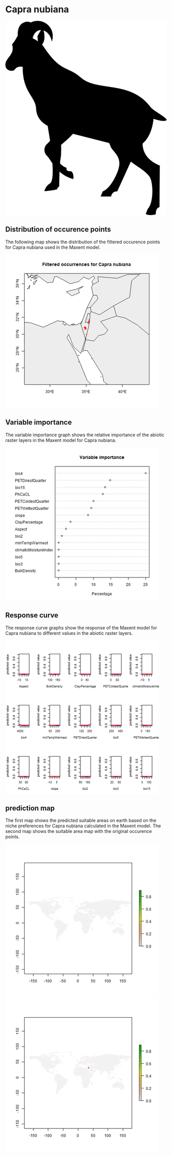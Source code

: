 # Capra nubiana 

![](image_taxa.png) 

## Distribution of occurence points 
The following map shows the distribution of the filtered occurence points for Capra nubiana used in the Maxent model. 

![](occurrences.png)
    
## Variable importance 
The variable importance graph shows the relative importance of the abiotic raster layers in the  Maxent model for Capra nubiana. 

![](valid_maxent_variable_importance.png)
    
## Response curve 
The response curve graphs show the response of the Maxent model for Capra nubiana to different values in the abiotic raster layers. 

![](valid_maxent_response_curve.png)
    
## prediction map 
The first map shows the predicted suitable areas on earth based on the niche preferences for Capra nubiana calculated in the Maxent model. The second map shows the suitable area map with the original occurence points.

![](prediction_map.png)
![](prediction_occurence_map.png)
    
